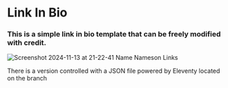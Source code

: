 # Link In Bio
### This is a simple link in bio template that can be freely modified with credit.
![Screenshot 2024-11-13 at 21-22-41 Name Nameson Links](https://github.com/user-attachments/assets/2008913b-7bf1-456c-9e5d-c52d8527ff41)

There is a version controlled with a JSON file powered by Eleventy located on the  branch

